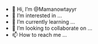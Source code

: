 - 👋 Hi, I’m @Mamanowtayyr
- 👀 I’m interested in ...
- 🌱 I’m currently learning ...
- 💞️ I’m looking to collaborate on ...
- 📫 How to reach me ...

<!---
Mamanowtayyr/Mamanowtayyr is a ✨ special ✨ repository because its `README.md` (this file) appears on your GitHub profile.
You can click the Preview link to take a look at your changes.
--->
